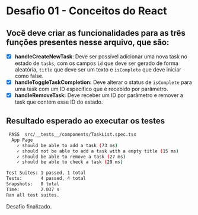 # Desafio 01 - Conceitos do React

## Você deve criar as funcionalidades para as três funções presentes nesse arquivo, que são:

- [x] **handleCreateNewTask**: Deve ser possível adicionar uma nova task no estado de `tasks`, com os campos `id` que deve ser gerado de forma aleatória, `title` que deve ser um texto e `isComplete` que deve iniciar como false.
- [x] **handleToggleTaskCompletion:** Deve alterar o status de `isComplete` para uma task com um ID específico que é recebido por parâmetro.
- [x] **handleRemoveTask:** Deve receber um ID por parâmetro e remover a task que contém esse ID do estado.

## Resultado esperado ao executar os testes

```sh
 PASS  src/__tests__/components/TaskList.spec.tsx
  App Page
    ✓ should be able to add a task (73 ms)
    ✓ should not be able to add a task with a empty title (15 ms)
    ✓ should be able to remove a task (27 ms)
    ✓ should be able to check a task (29 ms)

Test Suites: 1 passed, 1 total
Tests:       4 passed, 4 total
Snapshots:   0 total
Time:        2.037 s
Ran all test suites.
```

Desafio finalizado.
